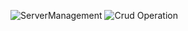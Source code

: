 ![ServerManagement](https://github.com/user-attachments/assets/ab600083-4ddd-4015-8b91-2060d889b926)
![Crud Operation](https://github.com/user-attachments/assets/1c7d2938-5f57-434c-b891-318edc4e4839)


